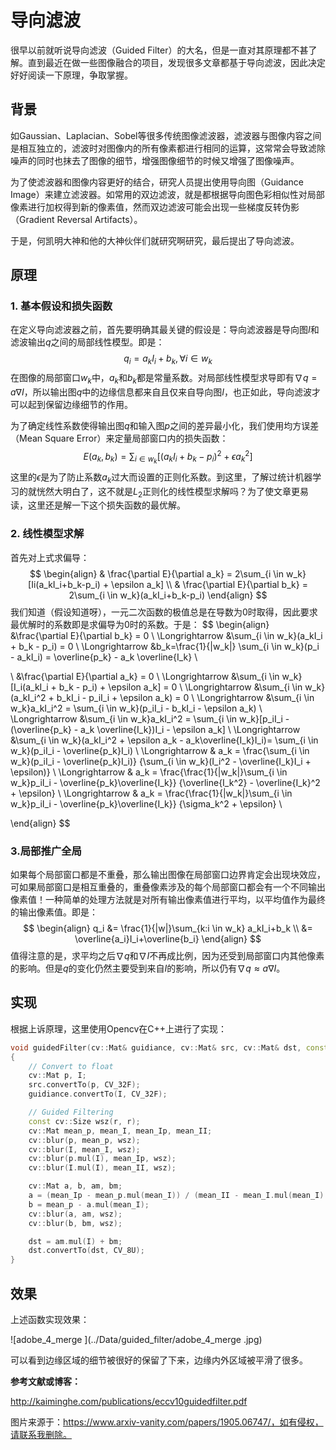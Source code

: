 # 导向滤波

很早以前就听说导向滤波（Guided Filter）的大名，但是一直对其原理都不甚了解。直到最近在做一些图像融合的项目，发现很多文章都基于导向滤波，因此决定好好阅读一下原理，争取掌握。



## 背景

如Gaussian、Laplacian、Sobel等很多传统图像滤波器，滤波器与图像内容之间是相互独立的，滤波时对图像内的所有像素都进行相同的运算，这常常会导致滤除噪声的同时也抹去了图像的细节，增强图像细节的时候又增强了图像噪声。

为了使滤波器和图像内容更好的结合，研究人员提出使用导向图（Guidance Image）来建立滤波器。如常用的双边滤波，就是都根据导向图色彩相似性对局部像素进行加权得到新的像素值，然而双边滤波可能会出现一些梯度反转伪影（Gradient Reversal Artifacts）。

于是，何凯明大神和他的大神伙伴们就研究啊研究，最后提出了导向滤波。



## 原理

### 1. 基本假设和损失函数

在定义导向滤波器之前，首先要明确其最关键的假设是：导向滤波器是导向图$I$和滤波输出$q$之间的局部线性模型。即是：
$$
q_i=a_kI_i+b_k, \forall i \in w_k
$$
在图像的局部窗口$w_k$中，$a_k$和$b_k$都是常量系数。对局部线性模型求导即有$\nabla q = a \nabla I$，所以输出图$q$中的边缘信息都来自且仅来自导向图$I$，也正如此，导向滤波才可以起到保留边缘细节的作用。

为了确定线性系数使得输出图$q$和输入图$p$之间的差异最小化，我们使用均方误差（Mean Square Error）来定量局部窗口内的损失函数：
$$
E(a_k,b_k)=\sum_{i \in w_k}[(a_kI_i+b_k-p_i)^2 + \epsilon a_k^2]
$$
这里的$\epsilon$是为了防止系数$a_k$过大而设置的正则化系数。到这里，了解过统计机器学习的就恍然大明白了，这不就是$L_2$正则化的线性模型求解吗？为了使文章更易读，这里还是解一下这个损失函数的最优解。



### 2. 线性模型求解

首先对上式求偏导：
$$
\begin{align}
& \frac{\partial E}{\partial a_k} = 2\sum_{i \in w_k}[Ii(a_kI_i+b_k-p_i) + \epsilon a_k] \\
& \frac{\partial E}{\partial b_k} = 2\sum_{i \in w_k}(a_kI_i+b_k-p_i)
\end{align}
$$
我们知道（假设知道呀），一元二次函数的极值总是在导数为$0$时取得，因此要求最优解时的系数即是求偏导为$0$时的系数。于是：
$$
\begin{align}
&\frac{\partial E}{\partial b_k} = 0 \\
\Longrightarrow &\sum_{i \in w_k}(a_kI_i + b_k - p_i) = 0 \\
\Longrightarrow &b_k=\frac{1}{|w_k|} \sum_{i \in w_k}(p_i - a_kI_i) = \overline{p_k} - a_k \overline{I_k} \\

\\
&\frac{\partial E}{\partial a_k} = 0 \\
\Longrightarrow &\sum_{i \in w_k}[I_i(a_kI_i + b_k - p_i) + \epsilon a_k] = 0 \\
\Longrightarrow &\sum_{i \in w_k}(a_kI_i^2 + b_kI_i - p_iI_i + \epsilon a_k) = 0 \\
\Longrightarrow &\sum_{i \in w_k}a_kI_i^2 = \sum_{i \in w_k}(p_iI_i - b_kI_i - \epsilon a_k) \\
\Longrightarrow &\sum_{i \in w_k}a_kI_i^2 = \sum_{i \in w_k}[p_iI_i - (\overline{p_k} - a_k \overline{I_k})I_i - \epsilon a_k] \\
\Longrightarrow &\sum_{i \in w_k}(a_kI_i^2 + \epsilon a_k - a_k\overline{I_k}I_i)= \sum_{i \in w_k}(p_iI_i - \overline{p_k}I_i) \\
\Longrightarrow & a_k = 
	\frac{\sum_{i \in w_k}(p_iI_i - \overline{p_k}I_i)}
		 {\sum_{i \in w_k}(I_i^2 - \overline{I_k}I_i + \epsilon)} \\
\Longrightarrow & a_k = 
	\frac{\frac{1}{|w_k|}\sum_{i \in w_k}p_iI_i - \overline{p_k}\overline{I_k}} 
    	 {\overline{I_k^2} - \overline{I_k}^2 + \epsilon} \\
\Longrightarrow & a_k = 
	\frac{\frac{1}{|w_k|}\sum_{i \in w_k}p_iI_i - \overline{p_k}\overline{I_k}} 
    	 {\sigma_k^2 + \epsilon} \\

\end{align}
$$



### 3.局部推广全局

如果每个局部窗口都是不重叠，那么输出图像在局部窗口边界肯定会出现块效应，可如果局部窗口是相互重叠的，重叠像素涉及的每个局部窗口都会有一个不同输出像素值！一种简单的处理方法就是对所有输出像素值进行平均，以平均值作为最终的输出像素值。即是：
$$
\begin{align}
q_i &= \frac{1}{|w|}\sum_{k:i \in w_k} a_kI_i+b_k \\
	&= \overline{a_i}I_i+\overline{b_i}
\end{align}
$$
值得注意的是，求平均之后$\nabla q$和$\nabla I$不再成比例，因为还受到局部窗口内其他像素的影响。但是$q$的变化仍然主要受到来自$I$的影响，所以仍有$\nabla q  \approx a \nabla I$。



## 实现

根据上诉原理，这里使用Opencv在C++上进行了实现：

```C++
void guidedFilter(cv::Mat& guidiance, cv::Mat& src, cv::Mat& dst, const int r, float eps)
{
	// Convert to float
	cv::Mat p, I;
	src.convertTo(p, CV_32F);
	guidiance.convertTo(I, CV_32F);

	// Guided Filtering	
	const cv::Size wsz(r, r);
	cv::Mat mean_p, mean_I, mean_Ip, mean_II;
	cv::blur(p, mean_p, wsz);
	cv::blur(I, mean_I, wsz);
	cv::blur(p.mul(I), mean_Ip, wsz);
	cv::blur(I.mul(I), mean_II, wsz);

	cv::Mat a, b, am, bm;
	a = (mean_Ip - mean_p.mul(mean_I)) / (mean_II - mean_I.mul(mean_I) + eps);
	b = mean_p - a.mul(mean_I);
	cv::blur(a, am, wsz);
	cv::blur(b, bm, wsz);

	dst = am.mul(I) + bm;
	dst.convertTo(dst, CV_8U);
}
```



## 效果

上述函数实现效果：

![adobe_4_merge ](../Data/guided_filter/adobe_4_merge .jpg)

可以看到边缘区域的细节被很好的保留了下来，边缘内外区域被平滑了很多。



**参考文献或博客：**

http://kaiminghe.com/publications/eccv10guidedfilter.pdf

图片来源于：https://www.arxiv-vanity.com/papers/1905.06747/，如有侵权，请联系我删除。